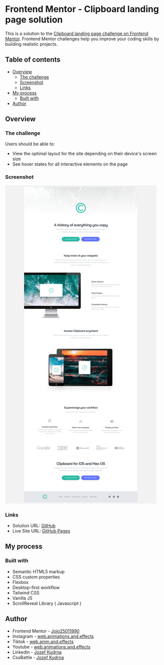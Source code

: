# Frontend Mentor - Clipboard landing page solution

This is a solution to the [Clipboard landing page challenge on Frontend Mentor](https://www.frontendmentor.io/challenges/clipboard-landing-page-5cc9bccd6c4c91111378ecb9). Frontend Mentor challenges help you improve your coding skills by building realistic projects.

## Table of contents

-   [Overview](#overview)
    -   [The challenge](#the-challenge)
    -   [Screenshot](#screenshot)
    -   [Links](#links)
-   [My process](#my-process)
    -   [Built with](#built-with)
-   [Author](#author)

## Overview

### The challenge

Users should be able to:

-   View the optimal layout for the site depending on their device's screen size
-   See hover states for all interactive elements on the page

### Screenshot

![](./Clipboard%20Landing%20Page.png)

### Links

-   Solution URL: [GitHub](https://github.com/Jojo25011990/clipboard-landing-page)
-   Live Site URL: [GitHub Pages](https://jojo25011990.github.io/clipboard-landing-page)

## My process

### Built with

-   Semantic HTML5 markup
-   CSS custom properties
-   Flexbox
-   Desktop-first workflow
-   Tailwind CSS
-   Vanilla JS
-   ScrollReveal Library ( Javascript )

## Author

-   Frontend Mentor - [Jojo25011990](https://www.frontendmentor.io/profile/Jojo25011990)
-   Instagram - [web.animations.and.effects](https://www.instagram.com/web.animations.and.effects)
-   Tiktok - [web.anim.and.effects](https://www.tiktok.com/@web.anim.and.effects)
-   Youtube - [web.animations.and.effects](https://www.youtube.com/@web.animations.and.effects)
-   Linkedin - [Jozef Kudrna](https://www.linkedin.com/in/jozef-kudrna-28b580295)
-   CssBattle - [Jozef Kudrna](https://cssbattle.dev/player/MKRJOhBaKyenooWkH27VsZc2z0l2)
